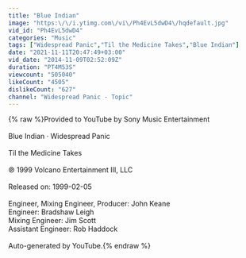 ```yaml
---
title: "Blue Indian"
image: "https:\/\/i.ytimg.com\/vi\/Ph4EvL5dwD4\/hqdefault.jpg"
vid_id: "Ph4EvL5dwD4"
categories: "Music"
tags: ["Widespread Panic","Til the Medicine Takes","Blue Indian"]
date: "2021-11-11T20:47:49+03:00"
vid_date: "2014-11-09T02:52:09Z"
duration: "PT4M53S"
viewcount: "505040"
likeCount: "4505"
dislikeCount: "627"
channel: "Widespread Panic - Topic"
---
```

{% raw %}Provided to YouTube by Sony Music Entertainment<br /><br />Blue Indian · Widespread Panic<br /><br />Til the Medicine Takes<br /><br />℗ 1999 Volcano Entertainment III, LLC<br /><br />Released on: 1999-02-05<br /><br />Engineer, Mixing  Engineer, Producer: John Keane<br />Engineer: Bradshaw Leigh<br />Mixing  Engineer: Jim Scott<br />Assistant  Engineer: Rob Haddock<br /><br />Auto-generated by YouTube.{% endraw %}
